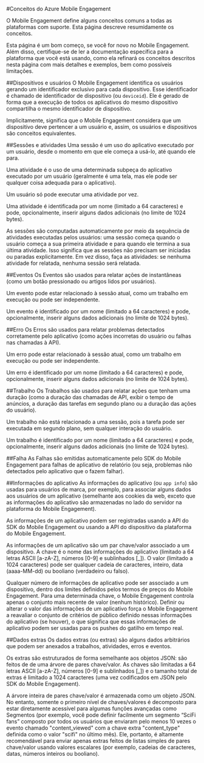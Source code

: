 <properties
	pageTitle="Conceitos do Mobile Engagement"
	description="Conceitos do Mobile Engagement"
	services="mobile-engagement"
	documentationCenter="mobile"
	authors="kpiteira"
	manager="dwrede"
	editor="" />

<tags
	ms.service="mobile-engagement"
	ms.workload="mobile"
	ms.tgt_pltfrm="mobile-android"
	ms.devlang="na"
	ms.topic="get-started-article"
	ms.date="01/24/2015"
	ms.author="kapiteir" />

#Conceitos do Azure Mobile Engagement

O Mobile Engagement define alguns conceitos comuns a todas as plataformas com suporte. Esta página descreve resumidamente os conceitos.

Esta página é um bom começo, se você for novo no Mobile Engagement. Além disso, certifique-se de ler a documentação específica para a plataforma que você está usando, como ela refinará os conceitos descritos nesta página com mais detalhes e exemplos, bem como possíveis limitações.

##Dispositivos e usuários
O Mobile Engagement identifica os usuários gerando um identificador exclusivo para cada dispositivo. Esse identificador é chamado de identificador de dispositivo (ou `deviceid`). Ele é gerado de forma que a execução de todos os aplicativos do mesmo dispositivo compartilha o mesmo identificador de dispositivo.

Implicitamente, significa que o Mobile Engagement considera que um dispositivo deve pertencer a um usuário e, assim, os usuários e dispositivos são conceitos equivalentes.

##Sessões e atividades
Uma sessão é um uso do aplicativo executado por um usuário, desde o momento em que ele começa a usá-lo, até quando ele para.

Uma atividade é o uso de uma determinada subpeça do aplicativo executado por um usuário (geralmente é uma tela, mas ele pode ser qualquer coisa adequada para o aplicativo).

Um usuário só pode executar uma atividade por vez.

Uma atividade é identificada por um nome (limitado a 64 caracteres) e pode, opcionalmente, inserir alguns dados adicionais (no limite de 1024 bytes).

As sessões são computadas automaticamente por meio da sequência de atividades executadas pelos usuários: uma sessão começa quando o usuário começa a sua primeira atividade e para quando ele termina a sua última atividade. Isso significa que as sessões não precisam ser iniciadas ou paradas explicitamente. Em vez disso, faça as atividades: se nenhuma atividade for relatada, nenhuma sessão será relatada.

##Eventos
Os Eventos são usados para relatar ações de instantâneas (como um botão pressionado ou artigos lidos por usuários).

Um evento pode estar relacionado à sessão atual, como um trabalho em execução ou pode ser independente.

Um evento é identificado por um nome (limitado a 64 caracteres) e pode, opcionalmente, inserir alguns dados adicionais (no limite de 1024 bytes).

##Erro
Os Erros são usados para relatar problemas detectados corretamente pelo aplicativo (como ações incorretas do usuário ou falhas nas chamadas à API).

Um erro pode estar relacionado à sessão atual, como um trabalho em execução ou pode ser independente.

Um erro é identificado por um nome (limitado a 64 caracteres) e pode, opcionalmente, inserir alguns dados adicionais (no limite de 1024 bytes).

##Trabalho
Os Trabalhos são usados para relatar ações que tenham uma duração (como a duração das chamadas de API, exibir o tempo de anúncios, a duração das tarefas em segundo plano ou a duração das ações do usuário).

Um trabalho não está relacionado a uma sessão, pois a tarefa pode ser executada em segundo plano, sem qualquer interação do usuário.

Um trabalho é identificado por um nome (limitado a 64 caracteres) e pode, opcionalmente, inserir alguns dados adicionais (no limite de 1024 bytes).

##Falha
As Falhas são emitidas automaticamente pelo SDK do Mobile Engagement para falhas de aplicativo de relatório (ou seja, problemas não detectados pelo aplicativo que o fazem falhar).

##Informações do aplicativo
As informações do aplicativo (ou `app info`) são usadas para usuários de marca, por exemplo, para associar alguns dados aos usuários de um aplicativo (semelhante aos cookies da web, exceto que as informações do aplicativo são armazenadas no lado do servidor na plataforma do Mobile Engagement).

As informações de um aplicativo podem ser registradas usando a API do SDK do Mobile Engagement ou usando a API do dispositivo da plataforma do Mobile Engagement.

As informações de um aplicativo são um par chave/valor associado a um dispositivo. A chave é o nome das informações do aplicativo (limitado a 64 letras ASCII [a-zA-Z], números [0-9] e sublinhados [\_]). O valor (limitado a 1024 caracteres) pode ser qualquer cadeia de caracteres, inteiro, data (aaaa-MM-dd) ou booliano (verdadeiro ou falso).

Qualquer número de informações de aplicativo pode ser associado a um dispositivo, dentro dos limites definidos pelos termos de preços do Mobile Engagement. Para uma determinada chave, o Mobile Engagement controla apenas o conjunto mais recente de valor (nenhum histórico). Definir ou alterar o valor das informações de um aplicativo força o Mobile Engagement a reavaliar o conjunto de critérios de público definido nessas informações do aplicativo (se houver), o que significa que essas informações de aplicativo podem ser usadas para os pushes do gatilho em tempo real.

##Dados extras
Os dados extras (ou extras) são alguns dados arbitrários que podem ser anexados a trabalhos, atividades, erros e eventos.

Os extras são estruturados de forma semelhante aos objetos JSON: são feitos de de uma árvore de pares chave/valor. As chaves são limitadas a 64 letras ASCII [a-zA-Z], números [0-9] e sublinhados [\_]) e o tamanho total de extras é limitado a 1024 caracteres (uma vez codificados em JSON pelo SDK do Mobile Engagement).

A árvore inteira de pares chave/valor é armazenada como um objeto JSON. No entanto, somente o primeiro nível de chaves/valores é decomposto para estar diretamente acessível para algumas funções avançadas como Segmentos (por exemplo, você pode definir facilmente um segmento “SciFi fans” composto por todos os usuários que enviaram pelo menos 10 vezes o evento chamado "content\_viewed" com a chave extra "content\_type" definida como o valor "scifi" no último mês). Ele, portanto, é altamente recomendável para enviar apenas extras feitos de listas simples de pares chave/valor usando valores escalares (por exemplo, cadeias de caracteres, datas, números inteiros ou booliano).
 

<!---HONumber=August15_HO6-->
